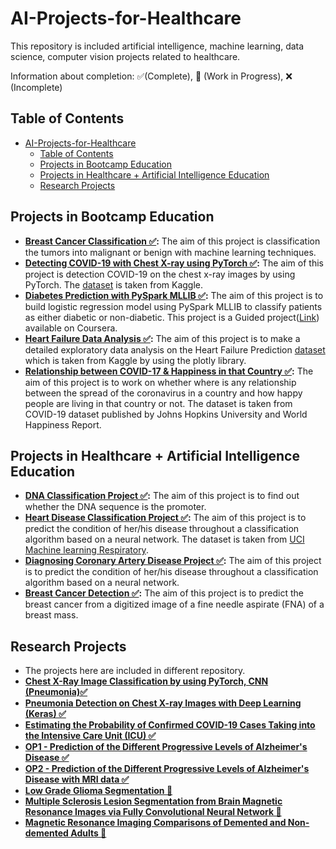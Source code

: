# AI-Projects-for-Healthcare

This repository is included artificial intelligence, machine learning, data science, computer vision projects related to healthcare.

Information about completion: ✅(Complete), 🚧 (Work in Progress), ❌ (Incomplete)

## Table of Contents

- [AI-Projects-for-Healthcare](#ai-projects-for-healthcare)
  - [Table of Contents](#table-of-contents)
  - [Projects in Bootcamp Education](#projects-in-bootcamp-education)
  - [Projects in Healthcare + Artificial Intelligence Education](#projects-in-healthcare--artificial-intelligence-education)
  - [Research Projects](#research-projects)

## Projects in Bootcamp Education

- **[Breast Cancer Classification ✅](https://github.com/edaaydinea/AI-Projects-for-Healthcare/blob/master/Breast%20Cancer%20Classification/%20Breast_Cancer_Classification.ipynb):** The aim of this project is classification the tumors into malignant or benign with machine learning techniques.
- **[Detecting COVID-19 with Chest X-ray using PyTorch ✅](https://github.com/edaaydinea/AI-Projects-for-Healthcare/blo/731619a7f8e041059d15832d56c1ca1df540a221/Detecting%20COVID-19%20with%20Chest%20X-Ray%20using%20PyTorch/Detecting%20COVID-19%20with%20Chest%20X-Ray%20using%20PyTorch.ipynb):** The aim of this project is detection
  COVID-19 on the chest x-ray images by using PyTorch. The [dataset](https://www.kaggle.com/datasets/tawsifurrahman/covid19-radiography-database) is taken from Kaggle.
- **[Diabetes Prediction with PySpark MLLIB ✅](https://github.com/edaaydinea/AI-Projects-for-Healthcare/blob/731619a7f8e041059d15832d56c1ca1df540a221/Diabetes%20Prediction%20With%20Pyspark%20MLLIB/Diabetes_Prediction.ipynb):** The aim of this project is to build logistic regression model using PySpark MLLIB
  to classify patients as either diabetic or non-diabetic. This project is a Guided project([Link](https://www.coursera.org/projects/diabetes-prediction-with-pyspark-mllib)) available on Coursera.
- **[Heart Failure Data Analysis ✅](https://jovian.ai/edaaydinea/health-failure-prediction):** The aim of this project is to make a detailed exploratory data analysis on the Heart Failure Prediction [dataset](https://www.kaggle.com/datasets/andrewmvd/heart-failure-clinical-data) which is taken from Kaggle by using the plotly library.
- **[Relationship between COVID-17 & Happiness in that Country ✅](https://github.com/edaaydinea/AI-Projects-for-Healthcare/blob/master/Relationship%20between%20COVID-19%20%20%26%20Happiness%20in%20that%20Country/covid19%20data%20analysis%20notebook.ipynb):** The aim of this project is to work on whether
  where is any relationship between the spread of the coronavirus in a country and how happy people are living in
  that country or not. The dataset is taken from COVID-19 dataset published by Johns Hopkins University and World
  Happiness Report.

## Projects in Healthcare + Artificial Intelligence Education

- **[DNA Classification Project ✅](https://github.com/edaaydinea/AI-Projects-for-Healthcare/blob/master/DNA%20Classification%20Project/DNA%20Classification.ipynb):** The aim of this project is to find out whether the DNA sequence is the promoter.
- **[Heart Disease Classification Project ✅](https://github.com/edaaydinea/AI-Projects-for-Healthcare/blob/master/Heart%20Disease%20Classification%20Project/Heart%20Disease%20Classification.ipynb):** The aim of this project is to predict  the condition of her/his disease throughout a classification algorithm based on a neural network. The dataset is taken from [UCI Machine learning Respiratory](https://archive.ics.uci.edu/ml/datasets/Heart+Disease).
- **[Diagnosing Coronary Artery Disease Project ✅](https://github.com/edaaydinea/AI-Projects-for-Healthcare/blob/master/Diagnosing%20Coronary%20Artery%20Disease%20Project/Diagnosing%20Coronary%20Artery%20Disease.ipynb):** The aim of this project is to predict the condition of her/his disease throughout a classification algorithm based on a neural network.
- **[Breast Cancer Detection ✅](https://github.com/edaaydinea/AI-Projects-for-Healthcare/blob/master/Breast%20Cancer%20Detection/Breast_Cancer_Detection.ipynb):** The aim of this project is to predict the breast cancer from a digitized image of a fine needle aspirate (FNA) of a breast mass.

## Research Projects

- The projects here are included in different repository.
- **[Chest X-Ray Image Classification by using PyTorch, CNN (Pneumonia)✅](https://github.com/edaaydinea/Chest-Xray-Image-Classification-by-using-PyTorch-CNN)**
- **[Pneumonia Detection on Chest X-ray Images with Deep Learning (Keras) ✅](<https://github.com/edaaydinea/Pneumonia-Detection-on-Chest-Xray-Images-with-Deep-Leaning>)**
- **[Estimating the Probability of Confirmed COVID-19 Cases Taking into the Intensive Care Unit (ICU) ✅](<https://github.com/edaaydinea/Estimating-the-Probability-of-Confirmed-COVID-19-Cases-Taking-into-the-Intensive-Care-Unit-ICU>)**
- **[OP1 - Prediction of the Different Progressive Levels of Alzheimer's Disease ✅](<https://github.com/edaaydinea/OP1-Prediction-of-the-Different-Progressive-Levels-of-Alzheimer-s-Disease>)**
- **[OP2 - Prediction of the Different Progressive Levels of Alzheimer's Disease with MRI data ✅](<https://github.com/edaaydinea/OP2-Prediction-of-the-Different-Progressive-Levels-of-Alzheimer-s-Disease-with-MRI-data>)**
- **[Low Grade Glioma Segmentation 🚧](<https://github.com/edaaydinea/Low-Grade-Glioma-Segmentation>)**
- **[Multiple Sclerosis Lesion Segmentation from Brain Magnetic Resonance Images via Fully Convolutional Neural Network 🚧](<https://github.com/edaaydinea/Multiple-Sclerosis-Lesion-Segmentation-from-Brain-Magnetic-Resonance-Images-via-Fully-Convolutional>)**
- **[Magnetic Resonance Imaging Comparisons of Demented and Non-demented Adults 🚧](<https://github.com/edaaydinea/Magnetic-Resonance-Imaging-Comparisons-of-Demented-and-Non-demented-Adults>)**
